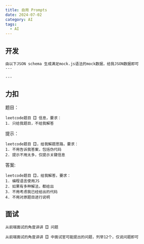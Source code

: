 ```yaml
---
title: 自用 Prompts
date: 2024-07-02
category: AI
tags:
  - AI
---
```


<!-- more -->

## 开发

```shell
由以下JSON schema 生成满足mock.js语法的mock数据，给我JSON数据即可
---

---
```

## 力扣

题目：
```shell
leetcode题目【】信息，要求：
1. 只给我题目，不给我解答
```

提示：

```shell
leetcode题目【】，给我解题思路，要求：
1. 不用告诉我答案，包括伪代码
2. 提示不用太多，仅提示关键信息
```

答案:

```shell
leetcode题目【】，给我解答，要求：
1. 编程语言使用JS
2. 如果有多种解法，都给出
3. 不用考虑我已经给出的代码
4. 不用对原题目进行说明
```



## 面试

```shell
从前端面试的角度讲讲【】问题
```

```shell
从前端面试的角度讲讲【】中面试官可能提出的问题，列举12个，仅说问题即可
```


